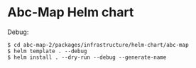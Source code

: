 # Abc-Map Helm chart

Debug:

```shell
$ cd abc-map-2/packages/infrastructure/helm-chart/abc-map
$ helm template . --debug
$ helm install . --dry-run --debug --generate-name
```